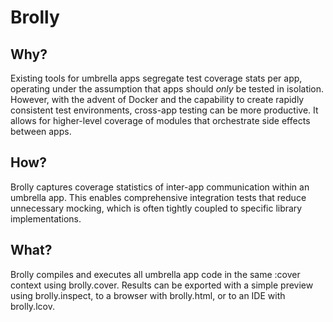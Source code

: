 # Brolly

## Why?

Existing tools for umbrella apps segregate test coverage stats per app,
operating under the assumption that apps should *only* be tested in isolation.
However, with the advent of Docker and the capability to create rapidly consistent test environments,
cross-app testing can be more productive.
It allows for higher-level coverage of modules that orchestrate side effects between apps.

## How?

Brolly captures coverage statistics of inter-app communication within an umbrella app.
This enables comprehensive integration tests that reduce unnecessary mocking,
which is often tightly coupled to specific library implementations.

## What?

Brolly compiles and executes all umbrella app code in the same :cover context using brolly.cover.
Results can be exported with a simple preview using brolly.inspect,
to a browser with brolly.html, or to an IDE with brolly.lcov.
